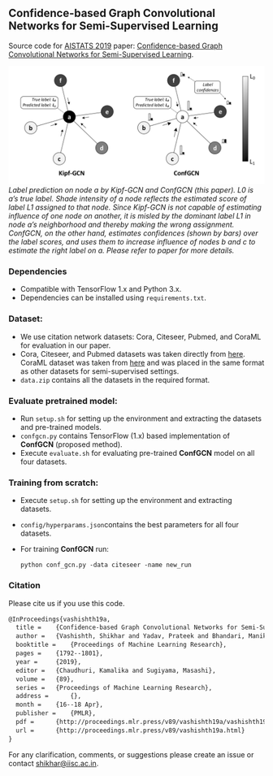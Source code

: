 ## Confidence-based Graph Convolutional Networks for Semi-Supervised Learning

Source code for [AISTATS 2019](https://www.aistats.org/) paper: [Confidence-based Graph Convolutional Networks for Semi-Supervised Learning](https://shikhar-vashishth.github.io/assets/pdf/confgcn_paper.pdf).

![](./overview.png)*Label prediction on node a by Kipf-GCN and ConfGCN (this paper). L0 is a’s true label. Shade
intensity of a node reflects the estimated score of label L1 assigned to that node. Since Kipf-GCN is not capable
of estimating influence of one node on another, it is misled by the dominant label L1 in node a’s neighborhood
and thereby making the wrong assignment. ConfGCN, on the other hand, estimates confidences (shown by bars)
over the label scores, and uses them to increase influence of nodes b and c to estimate the right label on a. Please refer to paper for more details.* 

### Dependencies

- Compatible with TensorFlow 1.x and Python 3.x.
- Dependencies can be installed using `requirements.txt`.

### Dataset:

- We use citation network datasets: Cora, Citeseer, Pubmed, and CoraML for evaluation in our paper.
- Cora, Citeseer, and Pubmed datasets was taken directly from [here](https://github.com/tkipf/gcn/tree/master/gcn/data). CoraML dataset was taken from [here](https://github.com/abojchevski/graph2gauss) and was placed in the same format as other datasets for semi-supervised settings. 
- `data.zip` contains all the datasets in the required format.

### Evaluate pretrained model:

- Run `setup.sh` for setting up the environment and extracting the datasets and pre-trained models.
- `confgcn.py` contains TensorFlow (1.x) based implementation of **ConfGCN** (proposed method).
- Execute `evaluate.sh` for evaluating pre-trained **ConfGCN** model on all four datasets.

### Training from scratch:

- Execute `setup.sh` for setting up the environment and extracting datasets. 

- `config/hyperparams.json`contains the best parameters for all four datasets.

- For training **ConfGCN** run:

  ```shell
  python conf_gcn.py -data citeseer -name new_run
  ```

### Citation
Please cite us if you use this code.

```tex
@InProceedings{vashishth19a,
  title = 	 {Confidence-based Graph Convolutional Networks for Semi-Supervised Learning},
  author = 	 {Vashishth, Shikhar and Yadav, Prateek and Bhandari, Manik and Talukdar, Partha},
  booktitle = 	 {Proceedings of Machine Learning Research},
  pages = 	 {1792--1801},
  year = 	 {2019},
  editor = 	 {Chaudhuri, Kamalika and Sugiyama, Masashi},
  volume = 	 {89},
  series = 	 {Proceedings of Machine Learning Research},
  address = 	 {},
  month = 	 {16--18 Apr},
  publisher = 	 {PMLR},
  pdf = 	 {http://proceedings.mlr.press/v89/vashishth19a/vashishth19a.pdf},
  url = 	 {http://proceedings.mlr.press/v89/vashishth19a.html}
}
```

For any clarification, comments, or suggestions please create an issue or contact [shikhar@iisc.ac.in](http://shikhar-vashishth.github.io).
